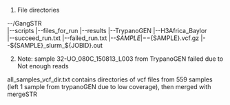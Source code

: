 1. File directories 

--/GangSTR \
    |--scripts
    |--files_for_run
    |--results
	 |--TrypanoGEN
	 |--H3Africa_Baylor  
	     |--succeed_run.txt
	     |--failed_run.txt
	     |--${SAMPLE}
		    |--${SAMPLE}.vcf.gz
		    |--${SAMPLE}_slurm_${JOBID}.out

2. Note: sample 32-UO_080C_150813_L003 from TrypanoGEN failed due to Not enough reads

all_samples_vcf_dir.txt contains directories of vcf files from 559 samples (left 1 sample from trypanoGEN due to low coverage), then merged with mergeSTR
